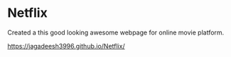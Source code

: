 # Netflix
Created a this good looking awesome webpage for online movie platform.

https://jagadeesh3996.github.io/Netflix/
